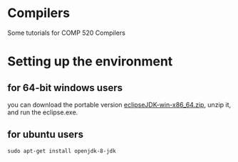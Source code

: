 # Compilers
Some tutorials for COMP 520 Compilers

# Setting up the environment

## for 64-bit windows users
you can download the portable version [eclipseJDK-win-x86_64.zip](https://github.com/qzane/Compilers/releases/download/20190109/eclipseJDK-win-x86_64.zip), unzip it, and run the eclipse.exe.

## for ubuntu users
```
sudo apt-get install openjdk-8-jdk
```
